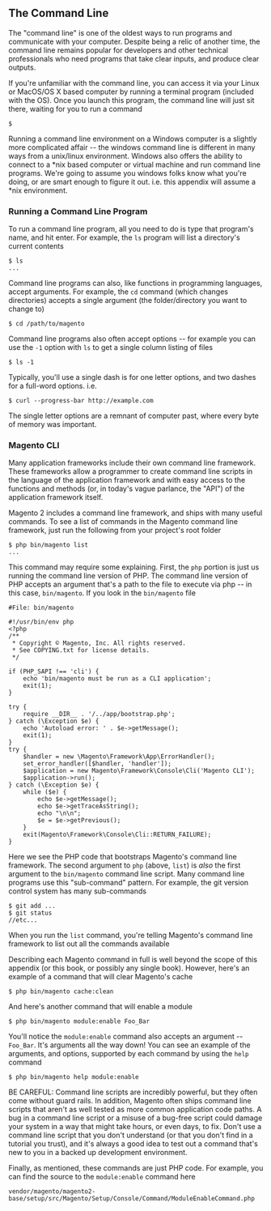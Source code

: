 ## The Command Line
	
The "command line" is one of the oldest ways to run programs and communicate with your computer.  Despite being a relic of another time, the command line remains popular for developers and other technical professionals who need programs that take clear inputs, and produce clear outputs.  

If you're unfamiliar with the command line, you can access it via your Linux or MacOS/OS X based computer by running a terminal program (included with the OS).  Once you launch this program, the command line will just sit there, waiting for you to run a command

    $

Running a command line environment on a Windows computer is a slightly more complicated affair -- the windows command line is different in many ways from a unix/linux environment. Windows also offers the ability to connect to a \*nix based computer or virtual machine and run command line programs.  We're going to assume you windows folks know what you're doing, or are smart enough to figure it out. i.e. this appendix will assume a \*nix environment.

### Running a Command Line Program

To run a command line program, all you need to do is type that program's name, and hit enter.  For example, the `ls` program will list a directory's current contents

    $ ls
    ...
    
Command line programs can also, like functions in programming languages, accept arguments.  For example, the `cd` command (which changes directories) accepts a single argument (the folder/directory you want to change to)

    $ cd /path/to/magento

Command line programs also often accept options -- for example you can use the `-1` option with `ls` to get a single column listing of files

    $ ls -1
    
Typically, you'll use a single dash is for one letter options, and two dashes for a full-word options.  i.e.

    $ curl --progress-bar http://example.com

The single letter options are a remnant of computer past, where every byte of memory was important.

### Magento CLI

Many application frameworks include their own command line framework.  These frameworks allow a programmer to create command line scripts in the language of the application framework and with easy access to the functions and methods (or, in today's vague parlance, the "API") of the application framework itself.  

Magento 2 includes a command line framework, and ships with many useful commands.  To see a list of commands in the Magento command line framework, just run the following from your project's root folder

    $ php bin/magento list 
    ...
    
This command may require some explaining.  First,  the `php` portion is just us running the command line version of PHP. The command line version of PHP accepts an argument that's a path to the file to execute via php -- in this case, `bin/magento`.  If you look in the `bin/magento` file

    #File: bin/magento 
    
    #!/usr/bin/env php
    <?php
    /**
     * Copyright © Magento, Inc. All rights reserved.
     * See COPYING.txt for license details.
     */

    if (PHP_SAPI !== 'cli') {
        echo 'bin/magento must be run as a CLI application';
        exit(1);
    }

    try {
        require __DIR__ . '/../app/bootstrap.php';
    } catch (\Exception $e) {
        echo 'Autoload error: ' . $e->getMessage();
        exit(1);
    }
    try {
        $handler = new \Magento\Framework\App\ErrorHandler();
        set_error_handler([$handler, 'handler']);
        $application = new Magento\Framework\Console\Cli('Magento CLI');
        $application->run();
    } catch (\Exception $e) {
        while ($e) {
            echo $e->getMessage();
            echo $e->getTraceAsString();
            echo "\n\n";
            $e = $e->getPrevious();
        }
        exit(Magento\Framework\Console\Cli::RETURN_FAILURE);
    }

Here we see the PHP code that bootstraps Magento's command line framework. The second argument to `php` (above, `list`) is *also* the first argument to the `bin/magento` command line script.  Many command line programs use this "sub-command" pattern.  For example, the git version control system has many sub-commands

    $ git add ...
    $ git status
    //etc...
    
When you run the `list` command, you're telling Magento's command line framework to list out all the commands available
    
Describing each Magento command in full is well beyond the scope of this appendix (or this book, or possibly any single book).  However, here's an example of a command that will clear Magento's cache

    $ php bin/magento cache:clean
    
And here's another command that will enable a module

    $ php bin/magento module:enable Foo_Bar

You'll notice the `module:enable` command also accepts an argument -- `Foo_Bar`.  It's arguments all the way down!  You can see an example of the arguments, and options, supported by each command by using the `help` command

    $ php bin/magento help module:enable 

BE CAREFUL: Command line scripts are incredibly powerful, but they often come without guard rails.  In addition, Magento often ships command line scripts that aren't as well tested as more common application code paths.  A bug in a command line script or a misuse of a bug-free script could damage your system in a way that might take hours, or even days, to fix.  Don't use a command line script that you don't understand (or that you don't find in a tutorial you trust), and it's always a good idea to test out a command that's new to you in a backed up development environment.

Finally, as mentioned, these commands are just PHP code.  For example, you can find the source to the `module:enable` command here

    vendor/magento/magento2-base/setup/src/Magento/Setup/Console/Command/ModuleEnableCommand.php
